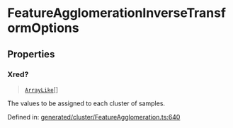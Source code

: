 # FeatureAgglomerationInverseTransformOptions

## Properties

### Xred?

> [`ArrayLike`](../types/ArrayLike.md)[]

The values to be assigned to each cluster of samples.

Defined in:  [generated/cluster/FeatureAgglomeration.ts:640](https://github.com/transitive-bullshit/scikit-learn-ts/blob/122b3c0/packages/sklearn/src/generated/cluster/FeatureAgglomeration.ts#L640)
